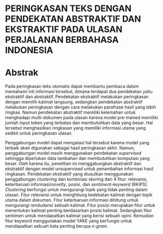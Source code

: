 # PERINGKASAN TEKS DENGAN PENDEKATAN ABSTRAKTIF DAN EKSTRAKTIF PADA ULASAN PERJALANAN BERBAHASA INDONESIA

# Abstrak
Pada peringkasan teks otomatis dapat membantu pembaca dalam memahami inti informasi tersebut, dimana terdapat dua pendekatan yaitu ekstraktif dan abstraktif. Pendekatan ekstraktif melakukan peringkasan dengan memilih kalimat langsung, sedangkan pendekatan abstraktif melakukan peringkasan dengan cara melakukan parafrase hasil yang lebih ringkas. Namun pendekatan abstraktif memiliki kelemahan untuk menghadapi multi-dokumen pada ulasan karena model pre-trained memiliki jumlah input token yang terbatas dan membutuhkan data yang besar. Hal tersebut menghasilkan ringkasan yang memiliki informasi utama yang sedikit untuk peringkasan ulasan.

Penggabungan model dapat mengatasi hal tersebut karena model yang terbaik akan digunakan sebagai hasil peringkasan akhir. Namun, penggabungan model masih menggunakan pendekatan *supervised* sehingga diperlukan data tambahan dan membutuhkan komputasi yang besar. Oleh karena itu, penelitian ini menggabungkan abstraktif dan ekstraktif dengan model unsupervised untuk penambahan informasi hasil ringkasan. Pendekatan ekstraktif yang diusulkan menggunakan penggabungan *clustering* dan kombinasi skoring dari 4 fitur: relevansi, keterbaruan informasi/*novelty*, posisi, dan *sentiment-keyword* (RKiPS). *Clustering* berfungsi untuk mengurangi topik yang tidak penting dalam ulasan. Fitur relevansi untuk menghitung kedekatan kalimat dengan topik utama dalam dokumen. Fitur keterbaruan informasi dihitung untuk mengurangi rendudansi sebuah kalimat. Fitur posisi merupakan fitur untuk menentukan kalimat penting berdasarkan posisi kalimat. Sedangkan fitur sentimen untuk mendapatkan kalimat yang berisi sebuah opini. Kemudian fitur keyword menggunakan model YAKE yang berfungsi untuk mendapatkan sebuah kata penting berupa *n-gram*. 

